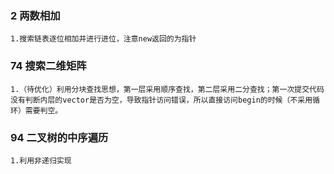 ### 2 两数相加
    1.搜索链表逐位相加并进行进位，注意new返回的为指针
### 74 搜索二维矩阵
    1.（待优化）利用分块查找思想，第一层采用顺序查找，第二层采用二分查找；第一次提交代码没有判断内层的vector是否为空，导致指针访问错误，所以直接访问begin的时候（不采用循环）需要判空。
### 94 二叉树的中序遍历
    1.利用非递归实现


    

